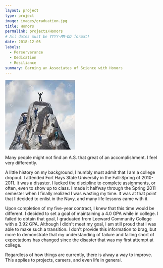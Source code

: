 ```yaml
---
layout: project
type: project
image: images/graduation.jpg
title: Honors
permalink: projects/Honors
# All dates must be YYYY-MM-DD format!
date: 2018-12-05
labels:
  - Perserverance
  - Dedication
  - Resiliance
summary: Earning an Associates of Science with Honors
---
```


<img class="ui image" src="../images/mountain.jpg">

Many people might not find an A.S. that great of an accomplishment. I feel very differently.

A little history on my background, I humbly must admit that I am a college dropout. I attended Fort Hays State University in the Fall-Spring of 2010-2011. It was a disaster. I lacked the discipline to complete assignments, or often, even to show up to class. I made it halfway through the Spring 2011 semester when I finally realized I was wasting my time. It was at that point that I decided to enlist in the Navy, and many life lessons came with it.

Upon completion of my five-year contract, I knew that this time would be different. I decided to set a goal of maintaining a 4.0 GPA while in college. I failed to obtain that goal, I graduated from Leeward Community College with a 3.92 GPA. Although I didn't meet my goal, I am still proud that I was able to make such a transition. I don't provide this information to brag, but more to demonstrate that my understanding of failure and falling short of expectations has changed since the disaster that was my first attempt at college.
 
 Regardless of how things are currently, there is alway a way to improve. This applies to projects, careers, and even life in general.




